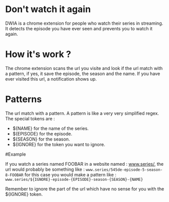# Don't watch it again

DWIA is a chrome extension for people who watch their series in streaming.
It detects the episode you have ever seen and prevents you to watch it again.

# How it's work ?
The chrome extension scans the url you visite and look if the url match with a pattern, if yes, it save the episode, the season and the name.
If you have ever visited this url, a notification shows up.

# Patterns
The url match with a pattern. A pattern is like a very very simplified regex. The special tokens are :
  - ${NAME} for the name of the series.
  - ${EPISODE} for the episode.
  - ${SEASON} for the season.
  - ${IGNORE} for the token you want to ignore.

#Example

If you watch a series named FOOBAR in a website named : www.series/, the url would probably be something like :
    `www.series/545de-episode-5-season-8-FOOBAR`
for this case you would make a pattern like :
   `www.series/${IGNORE}-episode-{EPISODE}-season-{SEASON}-{NAME}`

Remember to ignore the part of the url which have no sense for you with the ${IGNORE} token.
